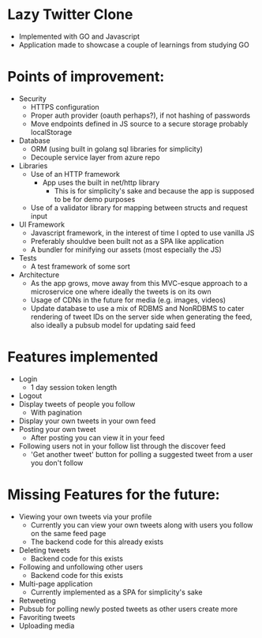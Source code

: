 # Lazy Twitter Clone
- Implemented with GO and Javascript
- Application made to showcase a couple of learnings from studying GO

# Points of improvement:
- Security
    - HTTPS configuration
    - Proper auth provider (oauth perhaps?), if not hashing of passwords
    - Move endpoints defined in JS source to a secure storage probably localStorage
- Database
    - ORM (using built in golang sql libraries for simplicity)
    - Decouple service layer from azure repo
- Libraries
    - Use of an HTTP framework
        - App uses the built in net/http library
            - This is for simplicity's sake and because the app is supposed to be for demo purposes
    - Use of a validator library for mapping between structs and request input
- UI Framework
    - Javascript framework, in the interest of time I opted to use vanilla JS
    - Preferably shouldve been built not as a SPA like application
    - A bundler for minifying our assets (most especially the JS)
- Tests
    - A test framework of some sort
- Architecture
    - As the app grows, move away from this MVC-esque approach to a microservice one where ideally the tweets is on its own
    - Usage of CDNs in the future for media (e.g. images, videos)
    - Update database to use a mix of RDBMS and NonRDBMS to cater rendering of tweet IDs on the server side when generating the feed, also ideally a pubsub model for updating said feed

# Features implemented
- Login
    - 1 day session token length
- Logout
- Display tweets of people you follow
    - With pagination
- Display your own tweets in your own feed
- Posting your own tweet
    - After posting you can view it in your feed
- Following users not in your follow list through the discover feed
    - 'Get another tweet' button for polling a suggested tweet from a user you don't follow

# Missing Features for the future:
- Viewing your own tweets via your profile 
    - Currently you can view your own tweets along with users you follow on the same feed page
    - The backend code for this already exists
- Deleting tweets
    - Backend code for this exists
- Following and unfollowing other users
    - Backend code for this exists
- Multi-page application
    - Currently implemented as a SPA for simplicity's sake
- Retweeting
- Pubsub for polling newly posted tweets as other users create more
- Favoriting tweets
- Uploading media